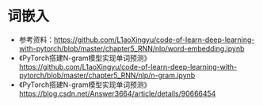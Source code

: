 # 词嵌入

- 参考资料：https://github.com/L1aoXingyu/code-of-learn-deep-learning-with-pytorch/blob/master/chapter5_RNN/nlp/word-embedding.ipynb
- 《PyTorch搭建N-gram模型实现单词预测》https://github.com/L1aoXingyu/code-of-learn-deep-learning-with-pytorch/blob/master/chapter5_RNN/nlp/n-gram.ipynb
- 《PyTorch搭建N-gram模型实现单词预测》https://blog.csdn.net/Answer3664/article/details/90666454


